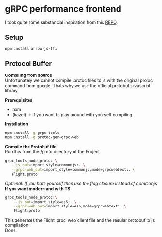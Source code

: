 # gRPC performance frontend

I took quite some substancial inspiration from this [REPO](https://github.com/johanbrandhorst/grpcweb-wasm-example/blob/master/proto/web.proto).

## Setup

```bash
npm install arrow-js-ffi
```

## Protocol Buffer
**Compiling from source**<br>
Unfortunately we cannot compile .protoc files to js with the original 
protoc command from google. Thats why we use the official protobuf-javascript 
library.

**Prerequisites**
- npm
- (bazel) -> If you want to play around with yourself compiling

**Installation**
```bash
npm install -g grpc-tools
npm install -g protoc-gen-grpc-web
```

**Compile the Protobuf file**<br>
Run this from the /proto directory of the Project
```bash
grpc_tools_node_protoc \
   --js_out=import_style=commonjs:. \
   --grpc-web_out=import_style=commonjs,mode=grpcwebtext:. \
   Flight.proto
```
_Optional: If you hate yourself then use the flag closure instead of commonjs_<br>
**If you want modern and with TS**
```bash
grpc_tools_node_protoc \
    --js_out=import_style=es6:. \
    --grpc-web_out=import_style=es6,mode=grpcwebtext:. \
    Flight.proto
```
This generates the Flight_grpc_web client file and the regular protobuf to js compilation.<br>
Done.